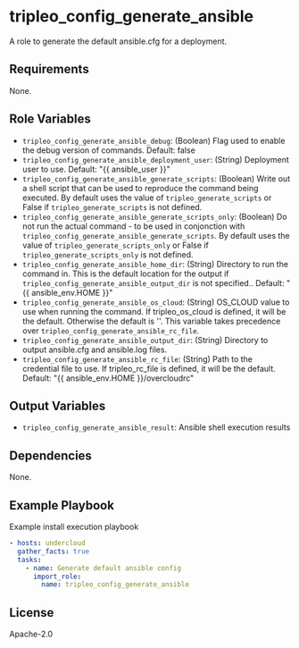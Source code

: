 tripleo_config_generate_ansible
===============================

A role to generate the default ansible.cfg for a deployment.

Requirements
------------

None.

Role Variables
--------------

* `tripleo_config_generate_ansible_debug`: (Boolean) Flag used to enable the debug version of commands. Default: false
* `tripleo_config_generate_ansible_deployment_user`: (String) Deployment user to use. Default: "{{ ansible_user }}"
* `tripleo_config_generate_ansible_generate_scripts`: (Boolean) Write out a shell script that can be used to reproduce the command being executed. By default uses the value of `tripleo_generate_scripts` or False if `tripleo_generate_scripts` is not defined.
* `tripleo_config_generate_ansible_generate_scripts_only`: (Boolean) Do not run the actual command - to be used in conjonction with `tripleo_config_generate_ansible_generate_scripts`. By default uses the value of `tripleo_generate_scripts_only` or False if `tripleo_generate_scripts_only` is not defined.
* `tripleo_config_generate_ansible_home_dir`: (String) Directory to run the command in. This is the default location for the output if `tripleo_config_generate_ansible_output_dir` is not specified.. Default: "{{ ansible_env.HOME }}"
* `tripleo_config_generate_ansible_os_cloud`: (String) OS_CLOUD value to use when running the command. If tripleo_os_cloud is defined, it will be the default. Otherwise the default is ''. This variable takes precedence over `tripleo_config_generate_ansible_rc_file`.
* `tripleo_config_generate_ansible_output_dir`: (String) Directory to output ansible.cfg and ansible.log files.
* `tripleo_config_generate_ansible_rc_file`: (String) Path to the credential file to use. If tripleo_rc_file is defined, it will be the default. Default: "{{ ansible_env.HOME }}/overcloudrc"

Output Variables
----------------

* `tripleo_config_generate_ansible_result`: Ansible shell execution results

Dependencies
------------

None.

Example Playbook
----------------

Example install execution playbook

```yaml
- hosts: undercloud
  gather_facts: true
  tasks:
    - name: Generate default ansible config
      import_role:
        name: tripleo_config_generate_ansible
```

License
-------

Apache-2.0

